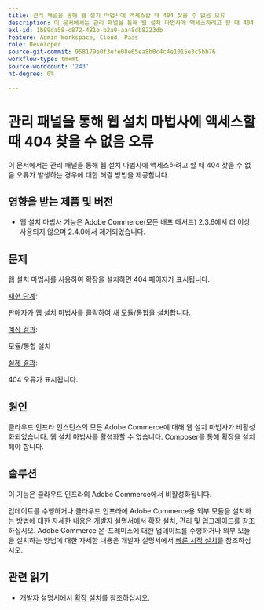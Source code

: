 ```yaml
---
title: 관리 패널을 통해 웹 설치 마법사에 액세스할 때 404 찾을 수 없음 오류
description: 이 문서에서는 관리 패널을 통해 웹 설치 마법사에 액세스하려고 할 때 404 찾을 수 없음 오류가 발생하는 경우에 대한 해결 방법을 제공합니다.
exl-id: 1b89da58-c872-481b-b2a0-aa48db8223db
feature: Admin Workspace, Cloud, Paas
role: Developer
source-git-commit: 958179e0f3efe08e65ea8b0c4c4e1015e3c5bb76
workflow-type: tm+mt
source-wordcount: '243'
ht-degree: 0%

---
```


# 관리 패널을 통해 웹 설치 마법사에 액세스할 때 404 찾을 수 없음 오류

이 문서에서는 관리 패널을 통해 웹 설치 마법사에 액세스하려고 할 때 404 찾을 수 없음 오류가 발생하는 경우에 대한 해결 방법을 제공합니다.

## 영향을 받는 제품 및 버전

* 웹 설치 마법사 기능은 Adobe Commerce(모든 배포 메서드) 2.3.6에서 더 이상 사용되지 않으며 2.4.0에서 제거되었습니다.

## 문제

웹 설치 마법사를 사용하여 확장을 설치하면 404 페이지가 표시됩니다.

<u>재현 단계</u>:

판매자가 웹 설치 마법사를 클릭하여 새 모듈/통합을 설치합니다.

<u>예상 결과</u>:

모듈/통합 설치

<u>실제 결과</u>:

404 오류가 표시됩니다.

## 원인

클라우드 인프라 인스턴스의 모든 Adobe Commerce에 대해 웹 설치 마법사가 비활성화되었습니다. 웹 설치 마법사를 활성화할 수 없습니다. Composer를 통해 확장을 설치해야 합니다.

## 솔루션

이 기능은 클라우드 인프라의 Adobe Commerce에서 비활성화됩니다.

업데이트를 수행하거나 클라우드 인프라에 Adobe Commerce용 외부 모듈을 설치하는 방법에 대한 자세한 내용은 개발자 설명서에서 [확장 설치, 관리 및 업그레이드](https://devdocs.magento.com/cloud/howtos/install-components.html)를 참조하십시오.
Adobe Commerce 온-프레미스에 대한 업데이트를 수행하거나 외부 모듈을 설치하는 방법에 대한 자세한 내용은 개발자 설명서에서 [빠른 시작 설치](https://devdocs.magento.com/guides/v2.3/install-gde/composer.html)를 참조하십시오.

## 관련 읽기

* 개발자 설명서에서 [확장 설치](https://devdocs.magento.com/cloud/howtos/install-components.html#install-an-extension)를 참조하십시오.
